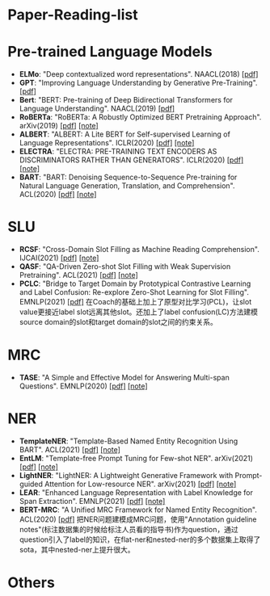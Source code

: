 # Paper-Reading-list


# Pre-trained Language Models
+ **ELMo**: "Deep contextualized word representations". NAACL(2018) [[pdf]](https://arxiv.org/abs/1802.05365)
+ **GPT**: "Improving Language Understanding by Generative Pre-Training". [[pdf]](https://www.cs.ubc.ca/~amuham01/LING530/papers/radford2018improving.pdf)
+ **Bert**: "BERT: Pre-training of Deep Bidirectional Transformers for Language Understanding". NAACL(2019) [[pdf]](https://arxiv.org/abs/1810.04805)
+ **RoBERTa**: "RoBERTa: A Robustly Optimized BERT Pretraining Approach". arXiv(2019) [[pdf]](https://arxiv.org/abs/1907.11692) [[note]](notes/RoBERTa.md)
+ **ALBERT**: "ALBERT: A Lite BERT for Self-supervised Learning of Language Representations". ICLR(2020) [[pdf]](https://arxiv.org/abs/1909.11942) [[note]](notes/ALBERT.md)
+ **ELECTRA**: "ELECTRA: PRE-TRAINING TEXT ENCODERS AS DISCRIMINATORS RATHER THAN GENERATORS". ICLR(2020) [[pdf]](https://arxiv.org/abs/2003.10555) [[note]](notes/ELECTRA.md)
+ **BART**: "BART: Denoising Sequence-to-Sequence Pre-training for Natural Language Generation, Translation, and Comprehension". ACL(2020) [[pdf]](https://arxiv.org/abs/1910.13461) [[note]](notes/BART.md)

# SLU
+ **RCSF**: "Cross-Domain Slot Filling as Machine Reading Comprehension". IJCAI(2021) [[pdf]](https://www.ijcai.org/proceedings/2021/0550.pdf) [[note]](notes/RCSF.md)
+ **QASF**: "QA-Driven Zero-shot Slot Filling with Weak Supervision Pretraining". ACL(2021) [[pdf]](https://aclanthology.org/2021.acl-short.83/) [[note]](notes/QASF.md)
+ **PCLC**: "Bridge to Target Domain by Prototypical Contrastive Learning and Label Confusion: Re-explore Zero-Shot Learning for Slot Filling". EMNLP(2021) [[pdf]](https://arxiv.org/abs/2110.03572) 在Coach的基础上加上了原型对比学习(PCL)，让slot value更接近label slot远离其他slot。还加上了label confusion(LC)方法建模source domain的slot和target domain的slot之间的约束关系。

# MRC
+ **TASE**: "A Simple and Effective Model for Answering Multi-span Questions". EMNLP(2020) [[pdf]](https://arxiv.org/abs/1909.13375) [[note]](https://zhuanlan.zhihu.com/p/461651200)

# NER
+ **TemplateNER**: "Template-Based Named Entity Recognition Using BART". ACL(2021) [[pdf]](https://arxiv.org/pdf/2106.01760.pdf) [[note]](https://zhuanlan.zhihu.com/p/462088365?)
+ **EntLM**: "Template-free Prompt Tuning for Few-shot NER". arXiv(2021) [[pdf]](https://arxiv.org/abs/2109.13532) [[note]](https://zhuanlan.zhihu.com/p/462458103)
+ **LightNER**: "LightNER: A Lightweight Generative Framework with Prompt-guided Attention for Low-resource NER". arXiv(2021) [[pdf]](https://arxiv.org/abs/2109.00720) [[note]](https://zhuanlan.zhihu.com/p/463356701)
+ **LEAR**: "Enhanced Language Representation with Label Knowledge for Span Extraction". EMNLP(2021) [[pdf]](https://arxiv.org/abs/2111.00884) [[note]](https://zhuanlan.zhihu.com/p/466735142)
+ **BERT-MRC**: "A Unified MRC Framework for Named Entity Recognition". ACL(2020) [[pdf]](https://arxiv.org/abs/1910.11476) 把NER问题建模成MRC问题，使用"Annotation guideline notes"(标注数据集的时候给标注人员看的指导书)作为question，通过question引入了label的知识，在flat-ner和nested-ner的多个数据集上取得了sota，其中nested-ner上提升很大。

# Others
